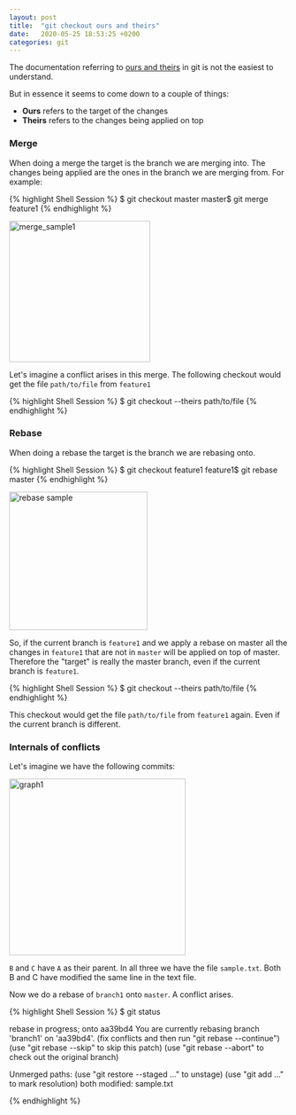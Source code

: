 ```yaml
---
layout: post
title:  "git checkout ours and theirs"
date:   2020-05-25 18:53:25 +0200
categories: git
---
```


The documentation referring to [ours and theirs](https://git-scm.com/docs/git-checkout#Documentation/git-checkout.txt---ours) in git is not the easiest to understand.


But in essence it seems to come down to a couple of things:
- **Ours** refers to the target of the changes
- **Theirs** refers to the changes being applied on top


### Merge

When doing a merge the target is the branch we are merging into. The changes being applied are the ones in the branch we are merging from. For example:

{% highlight Shell Session %}
$ git checkout master
master$ git merge feature1
{% endhighlight %}

<img width="255" alt="merge_sample1" src="https://user-images.githubusercontent.com/33334531/82841253-b0d20d00-9ed5-11ea-80e7-548d3fe5ab13.png">

Let's imagine a conflict arises in this merge. The following checkout would get the file `path/to/file` from `feature1`

{% highlight Shell Session %}
$ git checkout --theirs path/to/file
{% endhighlight %}


### Rebase

When doing a rebase the target is the branch we are rebasing onto.

{% highlight Shell Session %}
$ git checkout feature1
feature1$ git rebase master
{% endhighlight %}

<img width="250" alt="rebase sample" src="https://user-images.githubusercontent.com/33334531/82841426-49688d00-9ed6-11ea-94a6-20de4fb168ad.png">

So, if the current branch is `feature1` and we apply a rebase on master all the changes in `feature1` that are not in `master` will be applied on top of master. Therefore the "target" is really the master branch, even if the current branch is `feature1`.

{% highlight Shell Session %}
$ git checkout --theirs path/to/file
{% endhighlight %}

This checkout would get the file `path/to/file` from `feature1` again. Even if the current branch is different.

### Internals of conflicts

Let's imagine we have the following commits:

<img width="319" alt="graph1" src="https://user-images.githubusercontent.com/33334531/83038178-f3622980-a03c-11ea-8f56-e6c12bd74471.png">

`B` and `C` have `A` as their parent. In all three we have the file `sample.txt`. Both B and C have modified the same line in the text file.

Now we do a rebase of `branch1` onto `master`. A conflict arises.

{% highlight Shell Session %}
$ git status

rebase in progress; onto aa39bd4
You are currently rebasing branch 'branch1' on 'aa39bd4'.
  (fix conflicts and then run "git rebase --continue")
  (use "git rebase --skip" to skip this patch)
  (use "git rebase --abort" to check out the original branch)

Unmerged paths:
  (use "git restore --staged <file>..." to unstage)
  (use "git add <file>..." to mark resolution)
	both modified:   sample.txt
  
{% endhighlight %}
